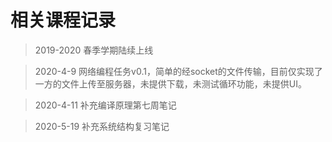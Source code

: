 # 相关课程记录

> 2019-2020 春季学期陆续上线

> 2020-4-9 网络编程任务v0.1，简单的经socket的文件传输，目前仅实现了一方的文件上传至服务器，未提供下载，未测试循环功能，未提供UI。

> 2020-4-11 补充编译原理第七周笔记

> 2020-5-19 补充系统结构复习笔记